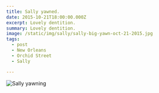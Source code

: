 ```yaml
---
title: Sally yawned.
date: 2015-10-21T18:00:00.000Z
excerpt: Lovely dentition.
summary: Lovely dentition.
image: /static/img/sally/sally-big-yawn-oct-21-2015.jpg
tags:
  - post 
  - New Orleans
  - Orchid Street
  - Sally

---
```



![Sally yawning](/static/img/sally/sally-big-yawn-oct-21-2015.jpg. "Sally yawning")
